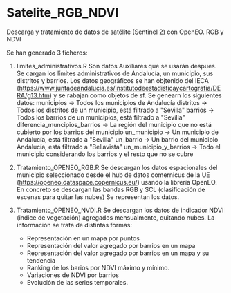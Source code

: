# Satelite_RGB_NDVI
Descarga y tratamiento de datos de satélite (Sentinel 2) con OpenEO. RGB y NDVI

Se han generado 3 ficheros:
1. limites_administrativos.R
  Son datos Auxiliares que se usarán despues. Se cargan los límites administrativos de Andalucía, un municipio, sus distritos y barrios.
  Los datos geográficos se han objtenido del IECA (https://www.juntadeandalucia.es/institutodeestadisticaycartografia/DERA/g13.htm) y se rabajan como objetos de sf.
  Se genearn los siguientes datos:
    municipios -> Todos los municipios de Andalucía
    distritos ->  Todos los distritos de un municipio, está filtrado a "Sevilla"
    barrios -> Todos los barrios de un municipios, está filtrado a "Sevilla"
    diferencia_muncipios_barrios -> La región del municipio que no está cubierto por los barrios del municipio
    un_municipio -> Un municipio de Andalucía, está filtrado a "Sevilla"
    un_barrio -> Un barrio del municipio Andalucía, está filtrado a "Bellavista"
    un_municipio_y_barrios -> Todo el municipio considerando los barrios y el resto que no se cubre

2. Tratamiento_OPENEO_RGB.R
   Se descargan los datos espacionales del municipio seleccionado desde el hub de datos comernicus de la UE (https://openeo.dataspace.copernicus.eu/) usando la librería OpenEO.
   En concreto se descargan las bandas RGB y SCL (clasificación de escenas para quitar las nubes)
   Se representan los datos.

3. Tratamiento_OPENEO_NVDI.R
   Se descargan los datos de indicador NDVI (indice de vegetación) agregados mensualmente, quitando nubes.
   La información se trata de distintas formas:
   -  Representación en un mapa por puntos
   -  Representación del valor agregado por barrios en un mapa
   -  Representación del valor agregado por barrios en un mapa y su tendencia
   -  Ranking de los barios por NDVI máximo y mínimo.
   -  Variaciones de NDVI por barrios
   -  Evolución de las series temporales.
  
   
     
